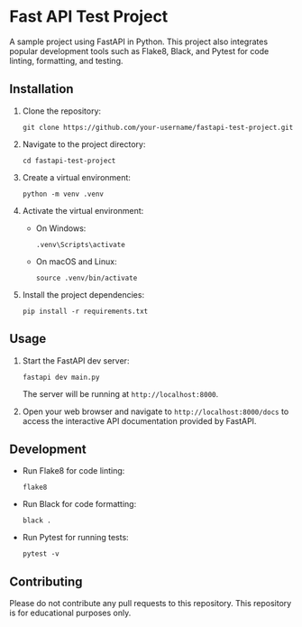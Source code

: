 # Fast API Test Project

A sample project using FastAPI in Python. This project also integrates popular development tools such as Flake8, Black, and Pytest for code linting, formatting, and testing.

## Installation

1. Clone the repository:

    ```shell
    git clone https://github.com/your-username/fastapi-test-project.git
    ```

2. Navigate to the project directory:

    ```shell
    cd fastapi-test-project
    ```

3. Create a virtual environment:

    ```shell
    python -m venv .venv
    ```

4. Activate the virtual environment:

    - On Windows:

        ```shell
        .venv\Scripts\activate
        ```

    - On macOS and Linux:

        ```shell
        source .venv/bin/activate
        ```

5. Install the project dependencies:

    ```shell
    pip install -r requirements.txt
    ```

## Usage

1. Start the FastAPI dev server:

    ```shell
    fastapi dev main.py
    ```

    The server will be running at `http://localhost:8000`.

2. Open your web browser and navigate to `http://localhost:8000/docs` to access the interactive API documentation provided by FastAPI.

## Development

-   Run Flake8 for code linting:

    ```shell
    flake8
    ```

-   Run Black for code formatting:

    ```shell
    black .
    ```

-   Run Pytest for running tests:

    ```shell
    pytest -v
    ```

## Contributing

Please do not contribute any pull requests to this repository. This repository is for educational purposes only.

